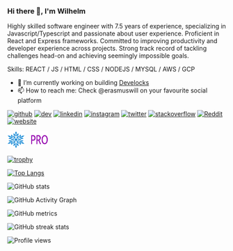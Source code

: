 ### Hi there 👋, I'm Wilhelm

Highly skilled software engineer with 7.5 years of experience, specializing in Javascript/Typescript and passionate about user experience. Proficient in React and Express frameworks. Committed to improving productivity and developer experience across projects. Strong track record of tackling challenges head-on and achieving seemingly impossible goals.


Skills: REACT / JS / HTML / CSS / NODEJS / MYSQL / AWS / GCP

- 🔭 I’m currently working on building [Develocks](https://develocks.dev/) 
- 📫 How to reach me: Check @erasmuswill on your favourite social platform 


[<img src='https://cdn.jsdelivr.net/npm/simple-icons@3.0.1/icons/github.svg' alt='github' height='40'>](https://github.com/erasmuswill)  [<img src='https://cdn.jsdelivr.net/npm/simple-icons@3.0.1/icons/dev-dot-to.svg' alt='dev' height='40'>](https://dev.to/erasmuswill)  [<img src='https://cdn.jsdelivr.net/npm/simple-icons@3.0.1/icons/linkedin.svg' alt='linkedin' height='40'>](https://www.linkedin.com/in/erasmuswill/)  [<img src='https://cdn.jsdelivr.net/npm/simple-icons@3.0.1/icons/instagram.svg' alt='instagram' height='40'>](https://www.instagram.com/iamwilhelmiii/)  [<img src='https://cdn.jsdelivr.net/npm/simple-icons@3.0.1/icons/twitter.svg' alt='twitter' height='40'>](https://twitter.com/erasmuswill)  [<img src='https://cdn.jsdelivr.net/npm/simple-icons@3.0.1/icons/stackoverflow.svg' alt='stackoverflow' height='40'>](https://stackoverflow.com/users/2807183)  [<img src='https://cdn.jsdelivr.net/npm/simple-icons@3.0.1/icons/reddit.svg' alt='Reddit' height='40'>](https://www.reddit.com/user/erasmuswill)  [<img src='https://cdn.jsdelivr.net/npm/simple-icons@3.0.1/icons/icloud.svg' alt='website' height='40'>](https://erasmuswill.dev/)  

<a href='https://archiveprogram.github.com/'><img src='https://raw.githubusercontent.com/acervenky/animated-github-badges/master/assets/acbadge.gif' width='40' height='40'></a> <a href='https://github.com/pricing'><img src='https://raw.githubusercontent.com/acervenky/animated-github-badges/master/assets/pro.gif' width='40' height='40'></a> 

[![trophy](https://github-profile-trophy.vercel.app/?username=erasmuswill)](https://github.com/ryo-ma/github-profile-trophy)

[![Top Langs](https://github-readme-stats.vercel.app/api/top-langs/?username=erasmuswill)](https://github.com/anuraghazra/github-readme-stats)

![GitHub stats](https://github-readme-stats.vercel.app/api?username=erasmuswill&show_icons=true&count_private=true)  

![GitHub Activity Graph](https://activity-graph.herokuapp.com/graph?username=erasmuswill)  

![GitHub metrics](https://metrics.lecoq.io/erasmuswill)  

![GitHub streak stats](https://github-readme-streak-stats.herokuapp.com/?user=erasmuswill)  

![Profile views](https://gpvc.arturio.dev/erasmuswill)  
